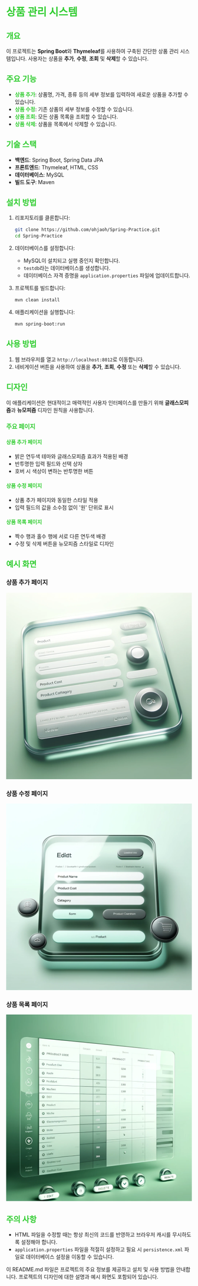 # <span style="color:#32cd32">상품 관리 시스템</span>

## <span style="color:#32cd32">개요</span>

이 프로젝트는 **Spring Boot**와 **Thymeleaf**를 사용하여 구축된 간단한 상품 관리 시스템입니다. 사용자는 상품을 **추가**, **수정**, **조회** 및 **삭제**할 수 있습니다.

## <span style="color:#32cd32">주요 기능</span>

- **<span style="color:#32cd32">상품 추가</span>**: 상품명, 가격, 종류 등의 세부 정보를 입력하여 새로운 상품을 추가할 수 있습니다.
- **<span style="color:#32cd32">상품 수정</span>**: 기존 상품의 세부 정보를 수정할 수 있습니다.
- **<span style="color:#32cd32">상품 조회</span>**: 모든 상품 목록을 조회할 수 있습니다.
- **<span style="color:#32cd32">상품 삭제</span>**: 상품을 목록에서 삭제할 수 있습니다.

## <span style="color:#32cd32">기술 스택</span>

- **백엔드**: Spring Boot, Spring Data JPA
- **프론트엔드**: Thymeleaf, HTML, CSS
- **데이터베이스**: MySQL
- **빌드 도구**: Maven

## <span style="color:#32cd32">설치 방법</span>

1. 리포지토리를 클론합니다:
    ```bash
    git clone https://github.com/ohjaoh/Spring-Practice.git
    cd Spring-Practice
    ```

2. 데이터베이스를 설정합니다:
    - MySQL이 설치되고 실행 중인지 확인합니다.
    - `testdb`라는 데이터베이스를 생성합니다.
    - 데이터베이스 자격 증명을 `application.properties` 파일에 업데이트합니다.

3. 프로젝트를 빌드합니다:
    ```bash
    mvn clean install
    ```

4. 애플리케이션을 실행합니다:
    ```bash
    mvn spring-boot:run
    ```

## <span style="color:#32cd32">사용 방법</span>

1. 웹 브라우저를 열고 `http://localhost:8012`로 이동합니다.
2. 네비게이션 버튼을 사용하여 상품을 **추가**, **조회**, **수정** 또는 **삭제**할 수 있습니다.

## <span style="color:#32cd32">디자인</span>

이 애플리케이션은 현대적이고 매력적인 사용자 인터페이스를 만들기 위해 **글래스모피즘**과 **뉴모피즘** 디자인 원칙을 사용합니다.

### <span style="color:#32cd32">주요 페이지</span>

#### <span style="color:#32cd32">상품 추가 페이지</span>

- 밝은 연두색 테마와 글래스모피즘 효과가 적용된 배경
- 반투명한 입력 필드와 선택 상자
- 호버 시 색상이 변하는 반투명한 버튼

#### <span style="color:#32cd32">상품 수정 페이지</span>

- 상품 추가 페이지와 동일한 스타일 적용
- 입력 필드의 값을 소수점 없이 '원' 단위로 표시

#### <span style="color:#32cd32">상품 목록 페이지</span>

- 짝수 행과 홀수 행에 서로 다른 연두색 배경
- 수정 및 삭제 버튼을 뉴모피즘 스타일로 디자인

## <span style="color:#32cd32">예시 화면</span>

### 상품 추가 페이지
![Add New Product](images/add-new-product.png)

### 상품 수정 페이지
![Edit Product](images/edit-product.png)

### 상품 목록 페이지
![Product List](images/product-list.png)

## <span style="color:#32cd32">주의 사항</span>

- HTML 파일을 수정할 때는 항상 최신의 코드를 반영하고 브라우저 캐시를 무시하도록 설정해야 합니다.
- `application.properties` 파일을 적절히 설정하고 필요 시 `persistence.xml` 파일로 데이터베이스 설정을 이동할 수 있습니다.

이 README.md 파일은 프로젝트의 주요 정보를 제공하고 설치 및 사용 방법을 안내합니다. 프로젝트의 디자인에 대한 설명과 예시 화면도 포함되어 있습니다.
